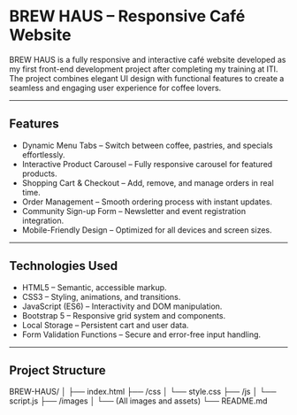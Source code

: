 # BREW HAUS – Responsive Café Website

BREW HAUS is a fully responsive and interactive café website developed as my first front-end development project after completing my training at ITI.  
The project combines elegant UI design with functional features to create a seamless and engaging user experience for coffee lovers.

---

## Features

- Dynamic Menu Tabs – Switch between coffee, pastries, and specials effortlessly.  
- Interactive Product Carousel – Fully responsive carousel for featured products.  
- Shopping Cart & Checkout – Add, remove, and manage orders in real time.  
- Order Management – Smooth ordering process with instant updates.  
- Community Sign-up Form – Newsletter and event registration integration.  
- Mobile-Friendly Design – Optimized for all devices and screen sizes.

---

## Technologies Used

- HTML5 – Semantic, accessible markup.  
- CSS3 – Styling, animations, and transitions.  
- JavaScript (ES6) – Interactivity and DOM manipulation.  
- Bootstrap 5 – Responsive grid system and components.  
- Local Storage – Persistent cart and user data.  
- Form Validation Functions – Secure and error-free input handling.

---

## Project Structure
BREW-HAUS/
│
├── index.html
├── /css
│ └── style.css
├── /js
│ └── script.js
├── /images
│ └── (All images and assets)
└── README.md

